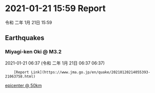 # 2021-01-21 15:59 Report
令和 二年 1月 21日 15:59

## Earthquakes
### Miyagi-ken Oki @ M3.2
2021-01-21 06:37 (令和 二年 1月 21日 06:37 06:37)
  
        [Report Link](https://www.jma.go.jp/en/quake/20210120214055393-21063758.html)  
[epicenter @ 50km](https://www.google.com/maps/place/38°18'00%22+141°42'00%22/@38.3,141.7,17z/data=!3m1!4b1!4m5!3m4!1s0x0:0x0!8m2!3d38.3!4d141.7)